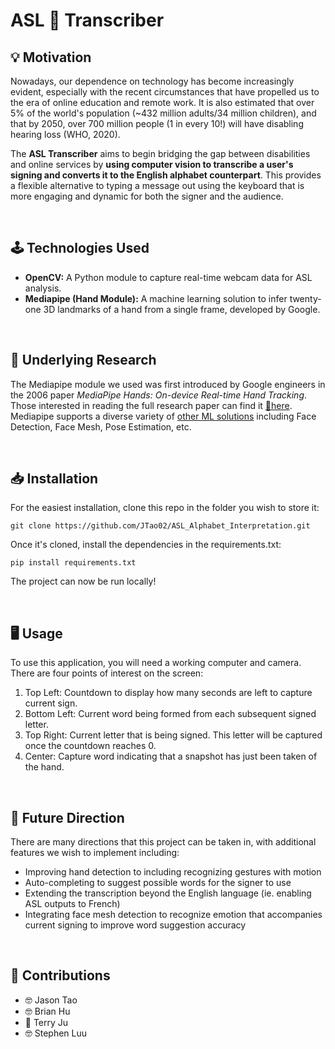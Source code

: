 # ASL 🤟 Transcriber

## 💡 Motivation

Nowadays, our dependence on technology has become increasingly evident, especially with the recent circumstances that have propelled us to the era of online education and remote work. It is also estimated that over 5% of the world's population (~432 million adults/34 million children), and that by 2050, over 700 million people (1 in every 10!) will have disabling hearing loss (WHO, 2020).

The **ASL Transcriber** aims to begin bridging the gap between disabilities and online services by **using computer vision to transcribe a user's signing and converts it to the English alphabet counterpart**. This provides a flexible alternative to typing a message out using the keyboard that is more engaging and dynamic for both the signer and the audience.

<br>

## 🕹️ Technologies Used

- **OpenCV:** A Python module to capture real-time webcam data for ASL analysis.
- **Mediapipe (Hand Module):** A machine learning solution to infer twenty-one 3D landmarks of a hand from a single frame, developed by Google.

<br>

## 🔬 Underlying Research

The Mediapipe module we used was first introduced by Google engineers in the 2006 paper _MediaPipe Hands: On-device Real-time Hand Tracking_. Those interested in reading the full research paper can find it [🔗here](https://arxiv.org/pdf/2006.10214.pdf). Mediapipe supports a diverse variety of [other ML solutions](https://google.github.io/mediapipe/) including Face Detection, Face Mesh, Pose Estimation, etc.

<br>

## 📥 Installation

For the easiest installation, clone this repo in the folder you wish to store it:

```
git clone https://github.com/JTao02/ASL_Alphabet_Interpretation.git
```

Once it's cloned, install the dependencies in the requirements.txt:

```
pip install requirements.txt
```

The project can now be run locally!

<br>

## 🖥️ Usage

To use this application, you will need a working computer and camera. There are four points of interest on the screen:

1. Top Left: Countdown to display how many seconds are left to capture current sign.
2. Bottom Left: Current word being formed from each subsequent signed letter.
3. Top Right: Current letter that is being signed. This letter will be captured once the countdown reaches 0.
4. Center: Capture word indicating that a snapshot has just been taken of the hand.

<br>

## 🔮 Future Direction

There are many directions that this project can be taken in, with additional features we wish to implement including:

- Improving hand detection to including recognizing gestures with motion
- Auto-completing to suggest possible words for the signer to use
- Extending the transcription beyond the English language (ie. enabling ASL outputs to French)
- Integrating face mesh detection to recognize emotion that accompanies current signing to improve word suggestion accuracy

<br>

## 🎉 Contributions

- 🤓 Jason Tao
- 🤓 Brian Hu
- 🤡 Terry Ju
- 🤓 Stephen Luu
